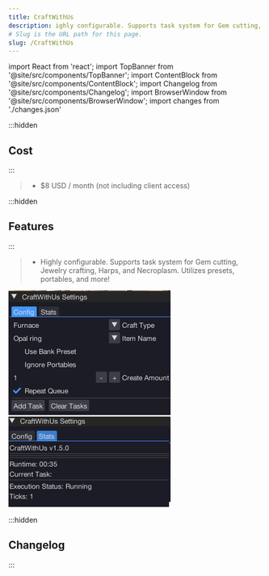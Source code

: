 ```yaml
---
title: CraftWithUs
description: ighly configurable. Supports task system for Gem cutting, Jewelry crafting, Harps, and Necroplasm. Utilizes presets, portables, and more!.
# Slug is the URL path for this page.
slug: /CraftWithUs
---
```


import React from 'react';
import TopBanner from '@site/src/components/TopBanner';
import ContentBlock from '@site/src/components/ContentBlock';
import Changelog from '@site/src/components/Changelog';
import BrowserWindow from '@site/src/components/BrowserWindow';
import changes from './changes.json'

<TopBanner title="CraftWithUs" version="v1.0.6" author="BotWithUs" offical="OFFICAL SCRIPT" skill="Crafting">
</TopBanner>

:::hidden

## Cost

:::

<ContentBlock title="Cost">

> - $8 USD / month (not including client access)

</ContentBlock>

:::hidden

## Features

:::

<ContentBlock title="Features">

> - Highly configurable. Supports task system for Gem cutting, Jewelry crafting, Harps, and Necroplasm. Utilizes presets, portables, and more!

![Example](01CraftWithUs.png)
![Example](02CraftWithUs.png)

</ContentBlock>

:::hidden

## Changelog

:::

<Changelog changes={changes}>

</Changelog>

